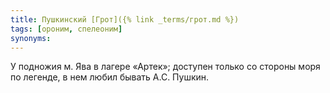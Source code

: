 ```yaml
---
title: Пушкинский [Грот]({% link _terms/грот.md %})
tags: [ороним, спелеоним]
synonyms:
---
```


У подножия м. Ява в лагере «Артек»; доступен только со стороны моря по легенде,
в нем любил бывать А.С. Пушкин.
